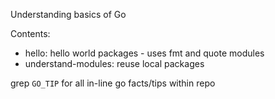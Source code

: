 Understanding basics of Go

Contents:
- hello: hello world packages - uses fmt and quote modules
- understand-modules: reuse local packages

grep `GO_TIP` for all in-line go facts/tips within repo
